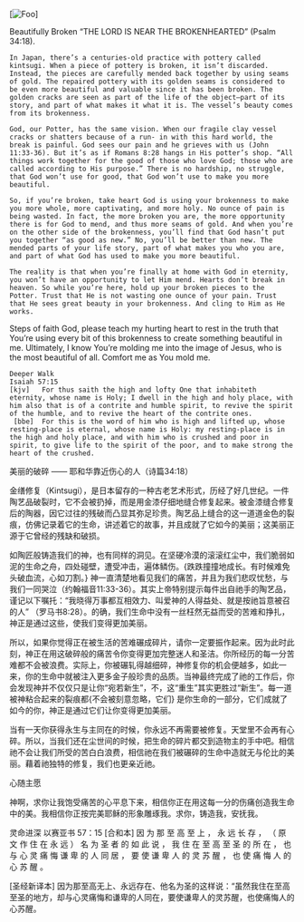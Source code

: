 [![Foo](https://drive.google.com/uc?id=0B0fmW_TsoVUOMlBrUVhXM2Rvazg)]

Beautifully Broken
“THE LORD IS NEAR THE BROKENHEARTED”
(Psalm 34:18).

	In Japan, there’s a centuries-old practice with pottery called kintsugi. When a piece of pottery is broken, it isn’t discarded.  Instead, the pieces are carefully mended back together by using seams of gold. The repaired pottery with its golden seams is considered to be even more beautiful and valuable since it has been broken. The golden cracks are seen as part of the life of the object—part of its story, and part of what makes it what it is. The vessel’s beauty comes from its brokenness.
  
	God, our Potter, has the same vision. When our fragile clay vessel cracks or shatters because of a run- in with this hard world, the break is painful. God sees our pain and he grieves with us (John 11:33-36). But it’s as if Romans 8:28 hangs in His potter’s shop. “All things work together for the good of those who love God; those who are called according to His purpose.” There is no hardship, no struggle, that God won’t use for good, that God won’t use to make you more beautiful. 
  
	So, if you’re broken, take heart God is using your brokenness to make you more whole, more captivating, and more holy. No ounce of pain is being wasted. In fact, the more broken you are, the more opportunity there is for God to mend, and thus more seams of gold. And when you’re on the other side of the brokenness, you’ll find that God hasn’t put you together “as good as new.” No, you’ll be better than new. The mended parts of your life story, part of what makes you who you are, and part of what God has used to make you more beautiful. 
  
	The reality is that when you’re finally at home with God in eternity, you won’t have an opportunity to let Him mend. Hearts don’t break in heaven. So while you’re here, hold up your broken pieces to the Potter. Trust that He is not wasting one ounce of your pain. Trust that He sees great beauty in your brokenness. And cling to Him as He works.
	
  Steps of faith
  God, please teach my hurting heart to rest in the truth that You’re using every bit of this brokenness to create something beautiful in me. Ultimately, I know You’re molding me into the image of Jesus, who is the most beautiful of all. Comfort me as You mold me. 

    Deeper Walk
    Isaiah 57:15
	[kjv] 	For thus saith the high and lofty One that inhabiteth eternity, whose name is Holy; I dwell in the high and holy place, with him also that is of a contrite and humble spirit, to revive the spirit of the humble, and to revive the heart of the contrite ones.
	 [bbe] 	For this is the word of him who is high and lifted up, whose resting-place is eternal, whose name is Holy: my resting-place is in the high and holy place, and with him who is crushed and poor in spirit, to give life to the spirit of the poor, and to make strong the heart of the crushed.



美丽的破碎
—— 耶和华靠近伤心的人（诗篇34:18）

金缮修复（Kintsugi），是日本留存的一种古老艺术形式，历经了好几世纪。一件陶艺品破裂时，它不会被扔掉，而是用金漆仔细地缝合修复起来。被金漆缝合修复后的陶器，因它过往的残破而凸显其弥足珍贵。陶艺品上缝合的这一道道金色的裂痕，仿佛记录着它的生命，讲述着它的故事，并且成就了它如今的美丽；这美丽正源于它曾经的残缺和破损。

如陶匠般铸造我们的神，也有同样的洞见。在坚硬冷漠的滚滚红尘中，我们脆弱如泥的生命之舟，四处碰壁，遭受冲击，遍体鳞伤。{跌跌撞撞地成长。有时候难免头破血流，心如刀割。} 神一直清楚地看见我们的痛苦，并且为我们悲叹忧愁，与我们一同哭泣（约翰福音11:33-36）。其实上帝特别提示每件出自祂手的陶艺品，谨记以下嘱托：“我晓得万事都互相效力、叫爱神的人得益处、就是按祂旨意被召的人” （罗马书8:28）。的确，我们生命中没有一丝枉然无益而受的苦难和挣扎，神正是通过这些，使我们变得更加美丽。

所以，如果你觉得正在被生活的苦难碾成碎片，请你一定要振作起来。因为此时此刻，神正在用这破碎般的痛苦令你变得更加完整迷人和圣洁。你所经历的每一分苦难都不会被浪费。实际上，你被碾轧得越细碎，神修复你的机会便越多，如此一来，你的生命中就被注入更多金子般珍贵的品质。当神最终完成了祂的工作后，你会发现神并不仅仅只是让你“宛若新生”，不，这“重生”其实更胜过“新生”。每一道被神粘合起来的裂痕都{不会被刻意忽略，它们} 是你生命的一部分，它们成就了如今的你，神正是通过它们让你变得更加美丽。

当有一天你获得永生与主同在的时候，你永远不再需要被修复。天堂里不会再有心碎。所以，当我们还在尘世间的时候，把生命的碎片都交到造物主的手中吧。相信祂不会让我们所受的苦白白浪费，相信祂在我们被碾碎的生命中造就无与伦比的美丽。藉着祂独特的修复，我们也更亲近祂。

心随主愿

神啊，求你让我饱受痛苦的心平息下来，相信你正在用这每一分的伤痛创造我生命中的美。我相信你正按完美耶稣的形象雕琢我。求你，铸造我，安抚我。

灵命进深
	以赛亚书 57：15
[合和本] 	因 为 那 至 高 至 上 ， 永 远 长 存 ， （ 原 文 作 住 在 永 远 ） 名 为 圣 者 的 如 此 说 ， 我 住 在 至 高 至 圣 的 所 在 ， 也 与 心 灵 痛 悔 谦 卑 的 人 同 居 ， 要 使 谦 卑 人 的 灵 苏 醒 ， 也 使 痛 悔 人 的 心 苏 醒 。

[圣经新译本]	因为那至高无上、永远存在、他名为圣的这样说：“虽然我住在至高至圣的地方，却与心灵痛悔和谦卑的人同在，要使谦卑人的灵苏醒，也使痛悔人的心苏醒。
